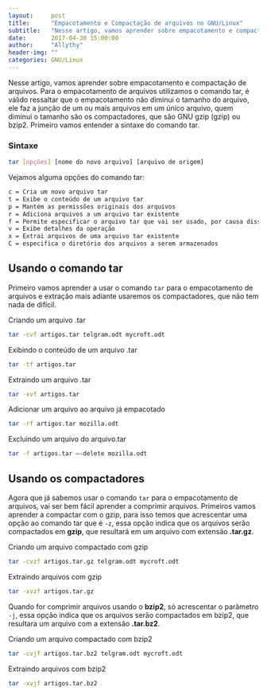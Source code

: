 ```yaml
---
layout:     post
title:      "Empacotamento e Compactação de arquivos no GNU/Linux"
subtitle:   "Nesse artigo, vamos aprender sobre empacotamento e compactação de arquivos."
date:       2017-04-30 15:00:00
author:     "Allythy"
header-img: ""
categories: GNU/Linux
---
```

Nesse artigo, vamos aprender sobre empacotamento e compactação de arquivos. Para o empacotamento de arquivos utilizamos o comando tar, é válido ressaltar que o empacotamento não diminui o tamanho do arquivo, ele faz a junção de um ou mais arquivos em um único arquivo, quem diminui o tamanho são os compactadores, que são GNU gzip (gzip) ou bzip2. Primeiro vamos entender a sintaxe do comando tar.

###  Sintaxe

```bash
tar [opções] [nome do novo arquivo] [arquivo de origem]
```
Vejamos alguma opções do comando tar:
```bash
c = Cria um novo arquivo tar
t = Exibe o conteúdo de um arquivo tar
p = Mantém as permissões originais dos arquivos
r = Adiciona arquivos a um arquivo tar existente
f = Permite especificar o arquivo tar que vai ser usado, por causa disso é a ultima opção
v = Exibe detalhes da operação
x = Extrai arquivos de uma arquivo tar existente
C = especifica o diretório dos arquivos a serem armazenados
```
## Usando o comando tar

Primeiro vamos aprender a usar o comando `tar` para o empacotamento de arquivos e extração mais adiante usaremos os compactadores, que não tem nada de difícil.

Criando um arquivo .tar

```bash
tar -cvf artigos.tar telgram.odt mycroft.odt
```
Exibindo o conteúdo de um arquivo .tar

```bash
tar -tf artigos.tar
```
Extraindo um arquivo .tar

```bash
tar -xvf artigos.tar
```

Adicionar um arquivo ao arquivo já empacotado

```bash
tar -rf artigos.tar mozilla.odt
```

Excluindo um arquivo do arquivo.tar

```bash
tar -f artigos.tar –-delete mozilla.odt
```
## Usando os compactadores

Agora que já sabemos usar o comando `tar` para o empacotamento de arquivos, vai ser bem fácil aprender a comprimir arquivos. Primeiros vamos aprender a compactar com o gzip, para  isso temos que acrescentar uma opção ao comando tar que é `-z`, essa opção indica que os arquivos serão compactados em **gzip**, que resultará em um arquivo com extensão **.tar.gz**.

Criando um arquivo compactado com gzip

```bash
tar -cvzf artigos.tar.gz telgram.odt mycroft.odt
```

Extraindo arquivos com gzip

```bash
tar -xvzf artigos.tar.gz
```

Quando for comprimir arquivos usando o **bzip2**, só acrescentar o parâmetro `-j`, essa opção indica que os arquivos serão compactados em bzip2, que resultara um arquivo com a extensão **.tar.bz2**.

Criando um arquivo compactado com bzip2

```bash
tar -cvjf artigos.tar.bz2 telgram.odt mycroft.odt
```

Extraindo arquivos com bzip2

```bash
tar -xvjf artigos.tar.bz2
```
